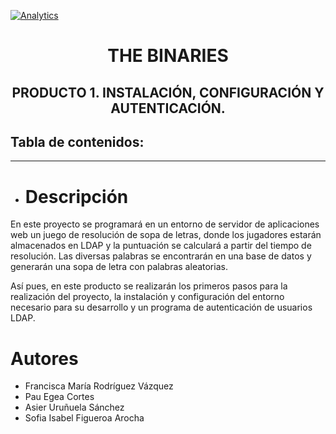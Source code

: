 [![Analytics](https://gabeacon.irvinlim.com/UA-4677001-16/Plantilla-de-repositorio/readme?useReferer)](https://github.com/EL-BID/Plantilla-de-repositorio/)



<h1 align="center"> THE BINARIES</h1>
<h2 align="center"> PRODUCTO 1. INSTALACIÓN, CONFIGURACIÓN Y AUTENTICACIÓN.</h1>

<p align="center"> </p>
<p align="center"><https://www.google.com/url?sa=i&url=https%3A%2F%2Fwww.uoc.edu%2F&psig=AOvVaw1sId4QjhKxHq-VzHqiqRrR&ust=1633302964075000&source=images&cd=vfe&ved=0CAsQjRxqFwoTCOjMuuztrPMCFQAAAAAdAAAAABAD></p> 

## Tabla de contenidos:
---
- # Descripción
En este proyecto se programará en un entorno de servidor de aplicaciones web un
juego de resolución de sopa de letras, donde los jugadores estarán almacenados en
LDAP y la puntuación se calculará a partir del tiempo de resolución. Las diversas
palabras se encontrarán en una base de datos y generarán una sopa de letra con
palabras aleatorias.
 
Así pues, en este producto se realizarán los primeros pasos para la realización del
proyecto, la instalación y configuración del entorno necesario para su desarrollo y un
programa de autenticación de usuarios LDAP.
 
 # Autores
 - Francisca María Rodríguez Vázquez
 - Pau Egea Cortes
 - Asier Uruñuela Sánchez
 - Sofia Isabel Figueroa Arocha 
 
